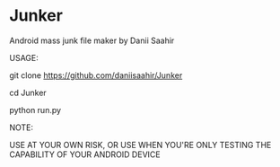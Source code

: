 # Junker
Android mass junk file maker by Danii Saahir

USAGE:

git clone https://github.com/daniisaahir/Junker

cd Junker

python run.py

NOTE:

USE AT YOUR OWN RISK, OR USE WHEN YOU'RE ONLY TESTING THE CAPABILITY OF YOUR ANDROID DEVICE
